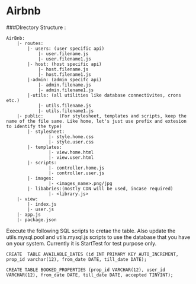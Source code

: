 # Airbnb

###DIrectory Structure :

```
AirBnb:
	|- routes:		
		|- users: (user specific api)
			|- user.filename.js
			|- user.filename1.js		
		|- host: (host specific api)
			|- host.filename.js
			|- host.filename1.js		
		|-admin: (admin specifc api)
			|- admin.filename.js
			|- admin.filename1.js		
		|-utils: (all utilities like database connectivites, crons etc.)
			|- utils.filename.js
			|- utils.filename1.js
	|- public:      (For stylesheet, templates and scripts, keep the name of the file same. Like home, let's just use prefix and extesion to identify the type)
		|- stylesheet:
				|- style.home.css
				|- style.user.css		
		|- templates:
				|- view.home.html
				|- view.user.html		
		|- scripts:
				|- controller.home.js
				|- controller.user.js		
		|- images:
				|- <images_name>.png/jpg		
		|- libabries:(mostly CDN will be used, incase required)
				|- <library.js>
	|- view:
		|- index.js
		|- user.js
	|- app.js	
	|- package.json
  ```

Execute the following SQL scripts to cretae the table. Also update the utils.mysql.pool and utils.mysql.js scripts to use the database that you have on your system. Currently it is StartTest for test purpose only.
```
CREATE  TABLE AVAILABLE_DATES (id INT PRIMARY KEY AUTO_INCREMENT, prop_id varchar(12), from_date DATE, till_date DATE);

CREATE TABLE BOOKED_PROPERTIES (prop_id VARCHAR(12), user_id VARCHAR(12), from_date DATE, till_date DATE, accepted TINYINT);
```

